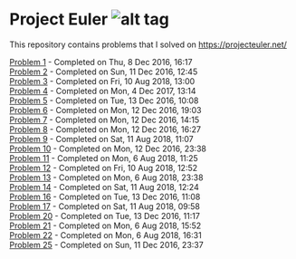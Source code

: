 # Project Euler ![alt tag](https://projecteuler.net/profile/arun.thekkuden.png)
This repository contains problems that I solved on https://projecteuler.net/

[Problem 1](https://projecteuler.net/problem=1) - Completed on Thu, 8 Dec 2016, 16:17  
[Problem 2](https://projecteuler.net/problem=2) - Completed on Sun, 11 Dec 2016, 12:45  
[Problem 3](https://projecteuler.net/problem=3) - Completed on Fri, 10 Aug 2018, 13:00  
[Problem 4](https://projecteuler.net/problem=4) - Completed on Mon, 4 Dec 2017, 13:14  
[Problem 5](https://projecteuler.net/problem=5) - Completed on Tue, 13 Dec 2016, 10:08  
[Problem 6](https://projecteuler.net/problem=6) - Completed on Mon, 12 Dec 2016, 19:03  
[Problem 7](https://projecteuler.net/problem=7) - Completed on Mon, 12 Dec 2016, 14:15  
[Problem 8](https://projecteuler.net/problem=8) - Completed on Mon, 12 Dec 2016, 16:27  
[Problem 9](https://projecteuler.net/problem=9) - Completed on Sat, 11 Aug 2018, 11:07  
[Problem 10](https://projecteuler.net/problem=10) - Completed on Mon, 12 Dec 2016, 23:38  
[Problem 11](https://projecteuler.net/problem=11) - Completed on Mon, 6 Aug 2018, 11:25  
[Problem 12](https://projecteuler.net/problem=12) - Completed on Fri, 10 Aug 2018, 12:52  
[Problem 13](https://projecteuler.net/problem=13) - Completed on Mon, 6 Aug 2018, 23:38  
[Problem 14](https://projecteuler.net/problem=14) - Completed on Sat, 11 Aug 2018, 12:24  
[Problem 16](https://projecteuler.net/problem=16) - Completed on Tue, 13 Dec 2016, 11:08  
[Problem 17](https://projecteuler.net/problem=17) - Completed on Sat, 11 Aug 2018, 09:58  
[Problem 20](https://projecteuler.net/problem=20) - Completed on Tue, 13 Dec 2016, 11:17  
[Problem 21](https://projecteuler.net/problem=21) - Completed on Mon, 6 Aug 2018, 15:52  
[Problem 22](https://projecteuler.net/problem=22) - Completed on Mon, 6 Aug 2018, 16:31  
[Problem 25](https://projecteuler.net/problem=25) - Completed on Sun, 11 Dec 2016, 23:37  

